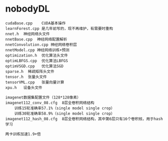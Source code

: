 # nobodyDL
    cudaBase.cpp    CUDA基本操作
    learnForest.cpp 是几年前写的，现不再维护，有需要时重构
    nnet.h  神经网络头文件
    nnetBase.cpp  神经网络配置解析
    nnetConvolution.cpp 神经网络卷积层
    nnetModel.cpp 神经网络训练+预测
    optimization.h  优化算法头文件
    optimLBFGS.cpp  优化算法LBFGS
    optimVSGD.cpp   优化算法SGD
    sparse.h  稀疏矩阵头文件
    tensor.h  张量头文件
    tensorVML.cpp   张量向量计算
    xpu.h   设备头文件
    
    imagenet数据集配置文件（128*128像素）
    imagenet112_conv_08.cfg  8层全卷积网络结构
        训练15轮准确率57.1%（single model single crop）
        训练30轮准确率58.9%（single model single crop）
    imagenet112_hash_08.cfg  8层全卷积网络结构，其中第6层只有16个卷积核，用于hash学习
    
    两卡训练加速1.9+倍
